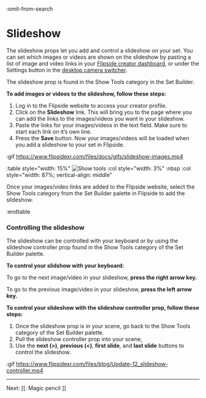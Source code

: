 :omit-from-search

# Slideshow

The slideshow props let you add and control a slideshow on your set.  You can set which images or videos are shown on the slideshow by pasting a list of image and video links in your [Flipside creator dashboard](/user), or under the Settings button in the [desktop camera switcher](https://www.flipsidexr.com/docs/2021.1/recording-a-show/editing-your-show/cutting-cameras).

The slideshow prop is found in the Show Tools category in the Set Builder.

**To add images or videos to the slideshow, follow these steps:**

1. Log in to the Flipside website to access your creator profile.
2. Click on the **Slideshow** link.  This will bring you to the page where you can add the links to the images/videos you want in your slideshow.
3. Paste the links for your images/videos in the text field.  Make sure to start each link on it’s own line.
4. Press the **Save** button.  Now your images/videos will be loaded when you add a slideshow to your set in Flipside.

:gif https://www.flipsidexr.com/files/docs/gifs/slideshow-images.mp4

:table style="width: 15%"
	![Show tools](https://www.flipsidexr.com/files/docs/graphics/button_p-show-tools.png)
:col style="width: 3%"
	:nbsp
:col style="width: 87%; vertical-align: middle"

Once your images/video links are added to the Flipside website, select the Show Tools category from the Set Builder palette in Flipside to add the slideshow.

:endtable

### Controlling the slideshow

The slideshow can be controlled with your keyboard or by using the slideshow controller prop found in the Show Tools category of the Set Builder palette.

**To control your slidshow with your keyboard:**

To go to the next image/video in your slideshow, **press the right arrow key.**

To go to the previous image/video in your slideshow, **press the left arrow key.**

**To control your slideshow with the slideshow controller prop, follow these steps:**

1. Once the slideshow prop is in your scene, go back to the Show Tools category of the Set Builder palette.
2. Pull the slideshow controller prop into your scene,
3. Use the **next (>)**, **previous (<)**, **first slide**, and **last slide** buttons to control the slideshow.

:gif https://www.flipsidexr.com/files/blog/Update-12_slideshow-controller.mp4

---

Next: [[: Magic pencil ]]
